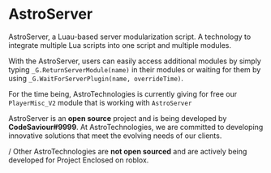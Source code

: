 # AstroServer

AstroServer, a Luau-based server modularization script. A technology to integrate multiple Lua scripts into one script and multiple modules. 

With the AstroServer, users can easily access additional modules by simply typing `_G.ReturnServerModule(name)` in their modules or waiting for them by using `_G.WaitForServerPlugin(name, overrideTime)`. 

For the time being, AstroTechnologies is currently giving for free our `PlayerMisc_V2` module that is working with `AstroServer`

AstroServer is an **open source** project and is being developed by **CodeSaviour#9999**. At AstroTechnologies, we are committed to developing innovative solutions that meet the evolving needs of our clients.


/ Other AstroTechnologies are **not open sourced** and are actively being developed for Project Enclosed on roblox.
